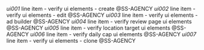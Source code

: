 *ui001* line item - verify ui elements - create @SS-AGENCY
*ui002* line item - verify ui elements - edit @SS-AGENCY
*ui003* line item - verify ui elements - ad builder @SS-AGENCY
*ui004* line item - verify review page ui elements @SS-AGENCY
*ui005* line item - verify location target ui elements @SS-AGENCY
*ui006* line item - verify daily cap ui elements @SS-AGENCY
*ui007* line item - verify ui elements - clone @SS-AGENCY
